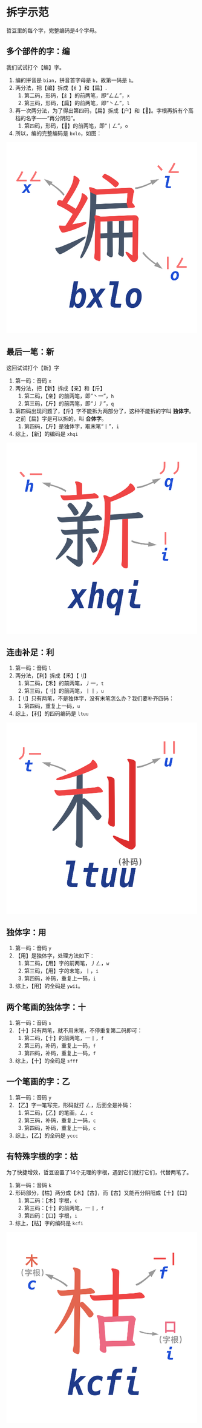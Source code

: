# 拆字示范
哲豆里的每个字，完整编码是4个字母。

## 多个部件的字：编
我们试试打个【编】字。

1. 编的拼音是 `bian`，拼音首字母是 `b`，故第一码是 `b`。
2. 两分法，把【编】拆成【纟】和【扁】.
   1. 第二码，形码，【纟】的前两笔，即“ㄥㄥ”，`x`
   2. 第三码，形码，【扁】的前两笔，即“丶ㄥ”，`l`
3. 再一次两分法，为了得出第四码，【扁】拆成【户】和【𠕁】。字根再拆有个高档的名字——“再分阴阳”。
   1. 第四码，形码，【𠕁】的前两笔，即“丨ㄥ”，`o`
4. 所以，编的完整编码是 `bxlo`，如图：

![拆分【编】](./assets/bian.svg)

## 最后一笔：新
这回试试打个【新】字

1. 第一码：音码 `x`
2. 两分法，把【新】拆成【亲】和【斤】
   1. 第二码，【亲】的前两笔，即“丶一”，`h`
   2. 第三码，【斤】的前两笔，即“丿丿”，`q`
3. 第四码出现问题了，【斤】字不能拆为两部分了，这种不能拆的字叫 **独体字**。之前【扁】字是可以拆的，叫 **合体字**。
   1. 第四码，【斤】是独体字，取末笔“丨”，`i`
4. 综上，【新】的编码是 `xhqi`

![拆分【新】](./assets/xin.svg)

## 连击补足：利
1. 第一码：音码 `l`
2. 两分法，【利】拆成【禾】【刂】
    1. 第二码，【禾】的前两笔，丿一，`t`
    2. 第三码，【刂】的前两笔，丨丨，`u`
 3. 【刂】只有两笔，不是独体字，没有末笔怎么办？我们要补齐四码：
    1. 第四码，重复上一码，`u`
 4. 综上，【利】的四码编码是 `ltuu`

![拆分【利】](./assets/li.svg)

## 独体字：用
1. 第一码：音码 `y`
2. 【用】是独体字，处理方法如下：
   1. 第二码，【用】字的前两笔，丿ㄥ，`w`
   2. 第三码，【用】字的末笔，丨，`i`
   3. 第四码，补码，重复上一码，`i`
3. 综上，【用】的全码是 `ywii`。

## 两个笔画的独体字：十
1. 第一码：音码 `s`
2. 【十】只有两笔，就不用末笔，不停重复第二码即可：
   1. 第二码，【十】的前两笔，一丨，`f`
   2. 第三码，补码，重复上一码，`f`
   3. 第四码，补码，重复上一码，`f`
3. 综上，【十】的全码是 `sfff`

## 一个笔画的字：乙
1. 第一码：音码 `y`
2. 【乙】字一笔写完，形码就打 ㄥ，后面全是补码：
   1. 第二码，【乙】的笔画，ㄥ，`c`
   2. 第三码，补码，重复上一码，`c`
   3. 第四码，补码，重复上一码，`c`
3. 综上，【乙】的全码是 `yccc`

## 有特殊字根的字：枯
为了快捷增效，哲豆设置了14个无理的字根，遇到它们就打它们，代替两笔了。

1. 第一码：音码 `k`
2. 形码部分，【枯】两分成【木】【古】，而【古】又能再分阴阳成【十】【口】
   1. 第二码：【木】字根，`c`
   2. 第三码：【十】的前两笔，一丨，`f`
   3. 第四码：【口】字根，`i`
3. 综上，【枯】字的编码是 `kcfi`

![拆分【枯】](./assets/ku.svg)